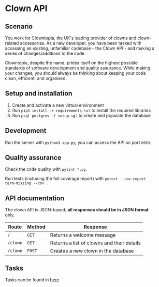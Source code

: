 # Clown API

## Scenario

You work for Clowntopia, the UK's leading provider of clowns and clown-related accessories. As a new developer, you have been tasked with accessing an existing, unfamiliar codebase - the Clown API - and making a series of changes/additions to the code.

Clowntopia, despite the name, prides itself on the highest possible standards of software development and quality assurance. While making your changes, you should always be thinking about keeping your code clean, efficient, and organised.

## Setup and installation

1. Create and activate a new virtual environment
2. Run `pip3 install -r requirements.txt` to install the required libraries
3. Run `psql postgres -f setup.sql` to create and populate the database

## Development

Run the server with `python3 app.py`; you can access the API on port `8080`.

## Quality assurance

Check the code quality with `pylint *.py`.

Run tests (including the full coverage report) with `pytest --cov-report term-missing --cov .`

## API documentation

The clown API is JSON-based; **all responses should be in JSON format** only.

| Route    | Method | Response                                   |
| -------- | ------ | ------------------------------------------ |
| `/`      | `GET`  | Returns a welcome message                  |
| `/clown` | `GET`  | Returns a list of clowns and their details |
| `/clown` | `POST` | Creates a new clown in the database        |

## Tasks

Tasks can be found in [here](./tasks.md)

